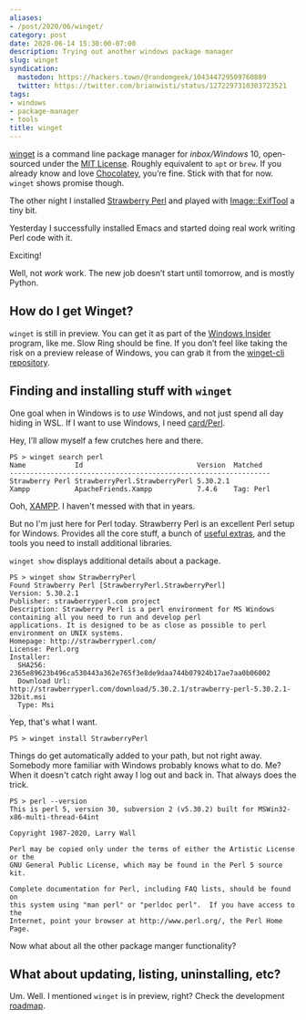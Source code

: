 ```yaml
---
aliases:
- /post/2020/06/winget/
category: post
date: 2020-06-14 15:30:00-07:00
description: Trying out another windows package manager
slug: winget
syndication:
  mastodon: https://hackers.town/@randomgeek/104344729509760889
  twitter: https://twitter.com/brianwisti/status/1272297310303723521
tags:
- windows
- package-manager
- tools
title: winget
---
```


[winget](https://docs.microsoft.com/en-us/windows/package-manager/winget/) is a command line package manager for *inbox/Windows* 10, open-sourced under the [MIT License](https://github.com/microsoft/winget-cli/blob/master/LICENSE).  Roughly equivalent to `apt` or `brew`.  If you already know and love [Chocolatey](https://chocolatey.org/), you’re fine.  Stick with that for now. `winget` shows promise though.

The other night I installed [Strawberry Perl](https://strawberryperl.com) and played with [Image::ExifTool](https://metacpan.org/release/Image-ExifTool) a tiny bit.

Yesterday I successfully installed Emacs and started doing real work writing Perl code with it.

Exciting!

Well, not *work* work. The new job doesn’t start until tomorrow, and is mostly Python.

## How do I get Winget?

`winget` is still in preview.  You can get it as part of the [Windows Insider](https://insider.windows.com/) program, like me.  Slow Ring should be fine.  If you don’t feel like taking the risk on a preview release of Windows, you can grab it from the [winget-cli repository](https://github.com/microsoft/winget-cli).

## Finding and installing stuff with `winget`

One goal when in Windows is to *use* Windows, and not just spend all day hiding
in WSL.  If I want to use Windows, I need [card/Perl](../../../card/Perl.md).

Hey, I’ll allow myself a few crutches here and there.

````text
PS > winget search perl
Name            Id                            Version  Matched
----------------------------------------------------------------
Strawberry Perl StrawberryPerl.StrawberryPerl 5.30.2.1
Xampp           ApacheFriends.Xampp           7.4.6    Tag: Perl
````

Ooh, [XAMPP](https://www.apachefriends.org/index.html).  I haven't messed with that in years.

But no I'm just here for Perl today.  Strawberry Perl is an excellent Perl setup for Windows.  Provides all the core stuff, a bunch of [useful extras](http://strawberryperl.com/release-notes/5.30.2.1-64bit.html), and the tools you need to install additional libraries.

`winget show` displays additional details about a package.

````text
PS > winget show StrawberryPerl
Found Strawberry Perl [StrawberryPerl.StrawberryPerl]
Version: 5.30.2.1
Publisher: strawberryperl.com project
Description: Strawberry Perl is a perl environment for MS Windows containing all you need to run and develop perl
applications. It is designed to be as close as possible to perl environment on UNIX systems.
Homepage: http://strawberryperl.com/
License: Perl.org
Installer:
  SHA256: 2365e89623b496ca530443a362e765f3e8de9daa744b07924b17ae7aa0b06002
  Download Url: http://strawberryperl.com/download/5.30.2.1/strawberry-perl-5.30.2.1-32bit.msi
  Type: Msi
````

Yep, that's what I want.

````text
PS > winget install StrawberryPerl
````

Things do get automatically added to your path, but not right away.  Somebody more familiar with Windows probably knows what to do.  Me?  When it doesn't catch right away I log out and back in.  That always does the trick.

````text
PS > perl --version
This is perl 5, version 30, subversion 2 (v5.30.2) built for MSWin32-x86-multi-thread-64int

Copyright 1987-2020, Larry Wall

Perl may be copied only under the terms of either the Artistic License or the
GNU General Public License, which may be found in the Perl 5 source kit.

Complete documentation for Perl, including FAQ lists, should be found on
this system using "man perl" or "perldoc perl".  If you have access to the
Internet, point your browser at http://www.perl.org/, the Perl Home Page.
````

Now what about all the other package manger functionality?

## What about updating, listing, uninstalling, etc?

Um.  Well.  I mentioned `winget` is in preview, right?  Check the development [roadmap](https://github.com/microsoft/winget-cli/blob/master/doc/windows-package-manager-v1-roadmap.md).
